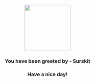 <p align="center">
            <img src="https://raw.githubusercontent.com/PokeAPI/sprites/master/sprites/pokemon/283.png" width="150" height="150">
          </p>
          <h3 align="center">You have been greeted by - <b>Surskit</b></h3>
          <h3 align="center">Have a nice day!</h3>
        